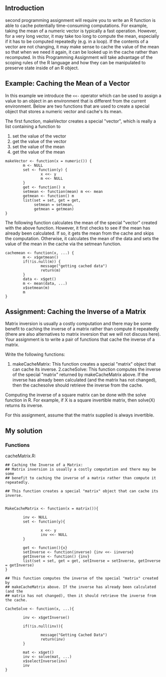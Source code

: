 ## Introduction


second programming assignment will require you to write an R function is able to cache potentially time-consuming computations. 
For example, taking the mean of a numeric vector is typically a fast operation. However, for a very long vector, 
it may take too long to compute the mean, especially if it has to be computed repeatedly (e.g. in a loop). 
If the contents of a vector are not changing, it may make sense to cache the value of the mean so that when we need it again, 
it can be looked up in the cache rather than recomputed. 
In this Programming Assignment will take advantage of the scoping rules of the R language and how they can be manipulated to preserve state inside of an R object.


## Example: Caching the Mean of a Vector

In this example we introduce the `<<-` operator which can be used to assign a value to an object in an environment that is different from the current environment. 
Below are two functions that are used to create a special object that stores a numeric vector and cache's its mean.

The first function, makeVector creates a special "vector", which is really a list containing a function to

1. set the value of the vector
2. get the value of the vector
3. set the value of the mean
4. get the value of the mean

```
makeVector <- function(x = numeric()) {
        m <- NULL
        set <- function(y) {
                x <<- y
                m <<- NULL
        }
        get <- function() x
        setmean <- function(mean) m <<- mean
        getmean <- function() m
        list(set = set, get = get,
             setmean = setmean,
             getmean = getmean)
}
```

The following function calculates the mean of the special "vector" created with the above function. However, it first checks to see if the mean has already been calculated. If so, it gets the mean from the cache and skips the computation. Otherwise, it calculates the mean of the data and sets the value of the mean in the cache via the setmean function.

```
cachemean <- function(x, ...) {
        m <- x$getmean()
        if(!is.null(m)) {
                message("getting cached data")
                return(m)
        }
        data <- x$get()
        m <- mean(data, ...)
        x$setmean(m)
        m
}
```
## Assignment: Caching the Inverse of a Matrix

Matrix inversion is usually a costly computation and there may be some benefit to caching the inverse of a matrix rather than compute it repeatedly (there are also alternatives to matrix inversion that we will not discuss here). Your assignment is to write a pair of functions that cache the inverse of a matrix.

Write the following functions:

1. makeCacheMatrix: This function creates a special "matrix" object that can cache its inverse.
2.cacheSolve: This function computes the inverse of the special "matrix" returned by makeCacheMatrix above. If the inverse has already been calculated (and the matrix has not changed), then the cachesolve should retrieve the inverse from the cache.

Computing the inverse of a square matrix can be done with the solve function in R. For example, if X is a square invertible matrix, then solve(X) returns its inverse.

For this assignment, assume that the matrix supplied is always invertible.

## My solution 

### Functions

cacheMatrix.R:


```
## Caching the Inverse of a Matrix:
## Matrix inversion is usually a costly computation and there may be some 
## benefit to caching the inverse of a matrix rather than compute it repeatedly.

## This function creates a special "matrix" object that can cache its inverse.


MakeCacheMatrix <- function(x = matrix()){
        
        inv <- NULL
        set <- function(y){
                
                x <<- y
                inv <<- NULL
        }
        
        get <- function(){x}
        setInverse <- function(inverse) {inv <<- iinverse}
        getInverse <- function() {inv}
        list(set = set, get = get, setInverse = setInverse, getInverse = getInverse)
}

## This function computes the inverse of the special "matrix" created by 
## makeCacheMatrix above. If the inverse has already been calculated (and the 
## matrix has not changed), then it should retrieve the inverse from the cache.

CacheSolve <- function(x, ...){
        
        inv <- x$getInverse()
        
        if(!is.null(inv)){
                
                message("Getting Cached Data")
                return(inv)
        }
        
        mat <- x$get()
        inv <- solve(mat, ...)
        x$selectInverse(inv)
        inv
}
```














